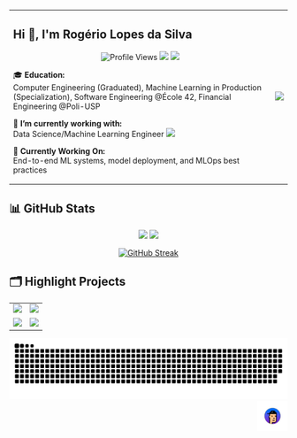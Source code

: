 <table>
  <tr>
    <td>
      <h2>Hi 👋, I'm Rogério Lopes da Silva</h2>
      <p align="center"> 
        <img src="https://komarev.com/ghpvc/?username=RogerioLS" alt="Profile Views"/>
        <img src="https://badges.frapsoft.com/os/v1/open-source.svg?v=102"/>
        <img src="https://github.com/RogerioLS/RogerioLS/actions/workflows/cobrinha.yml/badge.svg"/>
      </p>
      <p>
        🎓 <strong>Education:</strong><br>
        Computer Engineering (Graduated), Machine Learning in Production (Specialization), Software Engineering @École 42, Financial Engineering @Poli-USP
      </p>
      <p>
        🔭 <strong>I’m currently working with:</strong><br>
        Data Science/Machine Learning Engineer <img src="https://media.giphy.com/media/WUlplcMpOCEmTGBtBW/giphy.gif" width="30">
      </p>
      <p>
        🚀 <strong>Currently Working On:</strong><br>
        End-to-end ML systems, model deployment, and MLOps best practices
      </p>
    </td>
    <td>
      <img src="https://media1.giphy.com/media/v1.Y2lkPTc5MGI3NjExYXNkZTlneTY5aXFmdDVicXpwMHgxaHF2enc5cnQxaHo0dDByd3VtcyZlcD12MV9pbnRlcm5hbF9naWZfYnlfaWQmY3Q9Zw/Shjysy9EULgjYfXkdK/giphy.gif" width="400">
    </td>
  </tr>
</table>

## 📊 GitHub Stats  
<p align="center">
  <img src="https://github-readme-stats.vercel.app/api?username=RogerioLS&show_icons=true&theme=tokyonight"/>
  <img src="https://github-readme-stats.vercel.app/api/top-langs/?username=RogerioLS&langs_count=10&layout=compact&size_weight=0.5&count_weight=0.5&theme=tokyonight"/>
</p>

<p align="center">
  <a href="https://git.io/streak-stats">
    <img src="https://streak-stats.demolab.com?user=RogerioLs&theme=tokyonight" alt="GitHub Streak"/>
  </a>
</p>

## 🗂️ Highlight Projects

<table align="center" border="0">
  <tr>
    <td>
      <a href="https://github.com/RogerioLS/TCC_MLOPS_UFSCAR_CAR_PLATE">
        <img src="https://github-readme-stats.vercel.app/api/pin/?username=RogerioLS&repo=TCC_MLOPS_UFSCAR_CAR_PLATE&show_icons=true&line_height=27&title_color=6aa6f8&text_color=8a919a&icon_color=6aa6f8&bg_color=22272e"/>
      </a>
    </td>
    <td>
      <a href="https://github.com/RogerioLS/Minishell-42sp">
        <img src="https://github-readme-stats.vercel.app/api/pin/?username=RogerioLS&repo=Minishell-42sp&show_icons=true&line_height=27&title_color=6aa6f8&text_color=8a919a&icon_color=6aa6f8&bg_color=22272e"/>
      </a>
    </td>
  </tr>
  <tr>
    <td>
      <a href="https://github.com/RogerioLS/Scikit-Learn">
        <img src="https://github-readme-stats.vercel.app/api/pin/?username=RogerioLS&repo=Scikit-Learn&show_icons=true&line_height=27&title_color=6aa6f8&text_color=8a919a&icon_color=6aa6f8&bg_color=22272e"/>
      </a>
    </td>
    <td>
      <a href="https://github.com/RogerioLS/RogerioLS">
        <img src="https://github-readme-stats.vercel.app/api/pin/?username=RogerioLS&repo=RogerioLS&show_icons=true&line_height=27&title_color=6aa6f8&text_color=8a919a&icon_color=6aa6f8&bg_color=22272e"/>
      </a>
    </td>
  </tr>
</table>



<div align="center">
  
  <picture>
  <source media="(prefers-color-scheme: dark)" srcset="https://raw.githubusercontent.com/platane/platane/output/github-contribution-grid-snake-dark.svg">
  <source media="(prefers-color-scheme: light)" srcset="https://raw.githubusercontent.com/platane/platane/output/github-contribution-grid-snake.svg">
  <img alt="github contribution grid snake animation" src="https://raw.githubusercontent.com/platane/platane/output/github-contribution-grid-snake.svg">
  </picture>
  
</div>
<a href="#"><img align='right' src='https://github.com/RogerioLS/RogerioLS/blob/main/foto_little.png' width='55'></a>













<!--
**RogerioLS/RogerioLS** is a ✨ _special_ ✨ repository because its `README.md` (this file) appears on your GitHub profile.

Here are some ideas to get you started:

- 🔭 I’m currently working on ...
- 🌱 I’m currently learning ...
- 👯 I’m looking to collaborate on ...
- 🤔 I’m looking for help with ...
- 💬 Ask me about ...
- 📫 How to reach me: ...
- 😄 Pronouns: ...
- ⚡ Fun fact: ....
-->
